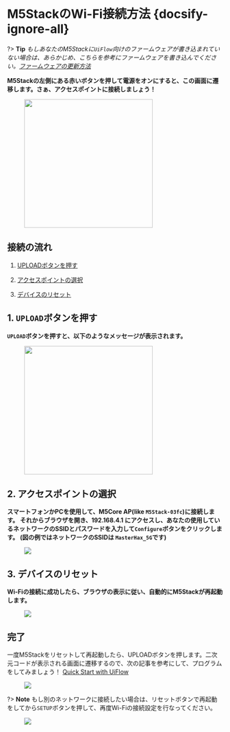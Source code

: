 # M5StackのWi-Fi接続方法 {docsify-ignore-all}



?> **Tip** *もしあなたのM5Stackに`UiFlow`向けのファームウェアが書き込まれていない場合は、あらかじめ、こちらを参考にファームウェアを書き込んでください。[ファームウェアの更新方法](ja/related_documents/how_to_burn_firmware)*

**M5Stackの左側にある赤いボタンを押して電源をオンにすると、この画面に遷移します。さぁ、アクセスポイントに接続しましょう！**

<figure>
    <img src="assets/img/getting_started_pics/m5stack_core/get_started_with_uiflow/core_home_page.png" width="300">
</figure>

## 接続の流れ

1. [UPLOADボタンを押す](#press-upload-button)

2. [アクセスポイントの選択](#select-networkable-ap)

3. [デバイスのリセット](#reset-your-device)

## 1. `UPLOAD`ボタンを押す

**`UPLOAD`ボタンを押すと、以下のようなメッセージが表示されます。**

<figure>
    <img src="assets/img/getting_started_pics/m5stack_core/get_started_with_uiflow/uiflow_01.jpg" width="300">
</figure>

## 2. アクセスポイントの選択

**スマートフォンかPCを使用して、M5Core AP(like `M5Stack-03fc`)に接続します。 それからブラウザを開き、192.168.4.1 にアクセスし、あなたの使用しているネットワークのSSIDとパスワードを入力して`Configure`ボタンをクリックします。 (図の例ではネットワークのSSIDは `MasterHax_5G`です)**

<figure>
    <img src="assets/img/getting_started_pics/m5stack_core/get_started_with_uiflow/input_wifi_password.png">
</figure>

## 3. デバイスのリセット

**Wi-Fiの接続に成功したら、ブラウザの表示に従い、自動的にM5Stackが再起動します。**

<figure>
    <img src="assets/img/getting_started_pics/m5stack_core/get_started_with_uiflow/connect_wifi_successfully.png">
</figure>

## 完了

一度M5Stackをリセットして再起動したら、UPLOADボタンを押します。二次元コードが表示される画面に遷移するので、次の記事を参考にして、プログラムをしてみましょう！ [Quick Start with UiFlow](ja/quick_start/m5core/m5stack_core_get_started_MicroPython)

<figure>
    <img src="assets/img/getting_started_pics/m5stack_core/get_started_with_uiflow/apikey.jpg">
</figure>

?> **Note** もし別のネットワークに接続したい場合は、リセットボタンで再起動をしてから`SETUP`ボタンを押して、再度Wi-Fiの接続設定を行なってください。

<figure>
    <img src="assets/img/getting_started_pics/m5stack_core/get_started_with_uiflow/change_wifi.jpg">
</figure>